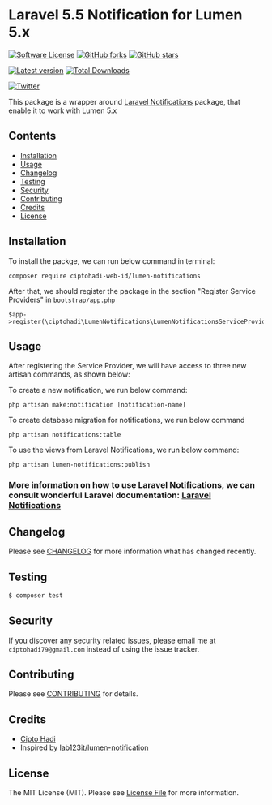 # Laravel 5.5 Notification for Lumen 5.x #

[![Software License](https://img.shields.io/github/license/ciptohadi-web-id/lumen-notifications.svg)](LICENSE.md)
[![GitHub forks](https://img.shields.io/github/forks/ciptohadi-web-id/lumen-notifications.svg)](https://github.com/ciptohadi-web-id/lumen-notifications/network)
[![GitHub stars](https://img.shields.io/github/stars/ciptohadi-web-id/lumen-notifications.svg)](https://github.com/ciptohadi-web-id/lumen-notifications/stargazers)

[![Latest version](https://img.shields.io/packagist/v/ciptohadi-web-id/lumen-notifications.svg)](https://packagist.org/packages/ciptohadi-web-id/lumen-notifications)
[![Total Downloads](https://img.shields.io/packagist/dt/ciptohadi-web-id/lumen-notifications.svg)](https://packagist.org/packages/ciptohadi-web-id/lumen-notifications)

[![Twitter](https://img.shields.io/twitter/url/https/github.com/ciptohadi-web-id/lumen-notifications.svg?style=social)](https://twitter.com/intent/tweet?text=Wow:&url=https%3A%2F%2Fgithub.com%2Fciptohadi-web-id%2Flumen-notifications)

This package is a wrapper around [Laravel Notifications](https://laravel.com/docs/5.3/notifications) package, that enable it to work with Lumen 5.x

## Contents

- [Installation](#installation)
- [Usage](#usage)
- [Changelog](#changelog)
- [Testing](#testing)
- [Security](#security)
- [Contributing](#contributing)
- [Credits](#credits)
- [License](#license)

## Installation ##

To install the packge, we can run below command in terminal:

	composer require ciptohadi-web-id/lumen-notifications

After that, we should register the package in the section "Register Service Providers" in `bootstrap/app.php`

	$app->register(\ciptohadi\LumenNotifications\LumenNotificationsServiceProvider::class);
	

## Usage

After registering the Service Provider, we will have access to three new artisan commands, as shown below:

To create a new notification, we run below command:
 
	php artisan make:notification [notification-name]
	
To create database migration for notifications, we run below command
 
	php artisan notifications:table
	

To use the views from Laravel Notifications, we run below command:

	php artisan lumen-notifications:publish
	
### More information on how to use Laravel Notifications, we can consult wonderful Laravel documentation: [Laravel Notifications](https://laravel.com/docs/notifications) ###

## Changelog

Please see [CHANGELOG](CHANGELOG.md) for more information what has changed recently.

## Testing

``` bash
$ composer test
```

## Security

If you discover any security related issues, please email me at `ciptohadi79@gmail.com` instead of using the issue tracker.

## Contributing

Please see [CONTRIBUTING](CONTRIBUTING.md) for details.

## Credits

- [Cipto Hadi](https://ciptohadi.web.id)
- Inspired by [lab123it/lumen-notification](https://github.com/lab123it/lumen-notification)

## License

The MIT License (MIT). Please see [License File](LICENSE.md) for more information.